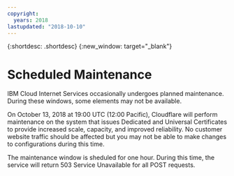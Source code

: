 ```yaml
---
copyright:
  years: 2018
lastupdated: "2018-10-10"
---
```


{:shortdesc: .shortdesc}
{:new_window: target="_blank"}

# Scheduled Maintenance

IBM Cloud Internet Services occasionally undergoes planned maintenance. During these windows, some elements may not be available. 

On October 13, 2018 at 19:00 UTC (12:00 Pacific), Cloudflare will perform maintenance on the system that issues Dedicated and Universal Certificates to provide increased scale, capacity, and improved reliability. No customer website traffic should be affected but you may not be able to make changes to configurations during this time.

The maintenance window is sheduled for one hour. During this time, the service will return 503 Service Unavailable for all POST requests.
